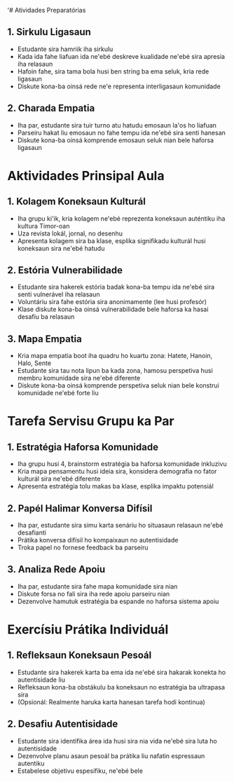 '# Atividades Preparatórias

## 1. Sirkulu Ligasaun

- Estudante sira hamriik iha sirkulu
- Kada ida fahe liafuan ida ne'ebé deskreve kualidade ne'ebé sira apresia iha relasaun
- Hafoin fahe, sira tama bola husi ben string ba ema seluk, kria rede ligasaun
- Diskute kona-ba oinsá rede ne'e representa interligasaun komunidade

## 2. Charada Empatia

- Iha par, estudante sira tuir turno atu hatudu emosaun la'os ho liafuan
- Parseiru hakat liu emosaun no fahe tempu ida ne'ebé sira senti hanesan
- Diskute kona-ba oinsá komprende emosaun seluk nian bele haforsa ligasaun

# Aktividades Prinsipal Aula

## 1. Kolagem Koneksaun Kulturál

- Iha grupu ki'ik, kria kolagem ne'ebé reprezenta koneksaun auténtiku iha kultura Timor-oan
- Uza revista lokál, jornal, no desenhu
- Apresenta kolagem sira ba klase, esplika signifikadu kulturál husi koneksaun sira ne'ebé hatudu

## 2. Estória Vulnerabilidade

- Estudante sira hakerek estória badak kona-ba tempu ida ne'ebé sira senti vulnerável iha relasaun
- Voluntáriu sira fahe estória sira anonimamente (lee husi profesór)
- Klase diskute kona-ba oinsá vulnerabilidade bele haforsa ka hasai desafiu ba relasaun

## 3. Mapa Empatia

- Kria mapa empatia boot iha quadru ho kuartu zona: Hatete, Hanoin, Halo, Sente
- Estudante sira tau nota lipun ba kada zona, hamosu perspetiva husi membru komunidade sira ne'ebé diferente
- Diskute kona-ba oinsá komprende perspetiva seluk nian bele konstrui komunidade ne'ebé forte liu

# Tarefa Servisu Grupu ka Par

## 1. Estratégia Haforsa Komunidade

- Iha grupu husi 4, brainstorm estratégia ba haforsa komunidade inkluzivu
- Kria mapa pensamentu husi ideia sira, konsidera demografia no fator kulturál sira ne'ebé diferente
- Apresenta estratégia tolu makas ba klase, esplika impaktu potensiál

## 2. Papél Halimar Konversa Difísil

- Iha par, estudante sira simu karta senáriu ho situasaun relasaun ne'ebé desafianti
- Prátika konversa difísil ho kompaixaun no autentisidade
- Troka papel no fornese feedback ba parseiru

## 3. Analiza Rede Apoiu

- Iha par, estudante sira fahe mapa komunidade sira nian
- Diskute forsa no fali sira iha rede apoiu parseiru nian
- Dezenvolve hamutuk estratégia ba espande no haforsa sistema apoiu

# Exercísiu Prátika Individuál

## 1. Refleksaun Koneksaun Pesoál

- Estudante sira hakerek karta ba ema ida ne'ebé sira hakarak konekta ho autentisidade liu
- Refleksaun kona-ba obstákulu ba koneksaun no estratégia ba ultrapasa sira
- (Opsionál: Realmente haruka karta hanesan tarefa hodi kontinua)

## 2. Desafiu Autentisidade

- Estudante sira identifika área ida husi sira nia vida ne'ebé sira luta ho autentisidade
- Dezenvolve planu asaun pesoál ba prátika liu nafatin espressaun autentiku
- Estabelese objetivu espesífiku, ne'ebé bele